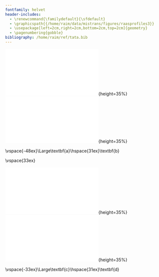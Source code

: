 ```yaml
---
fontfamily: helvet
header-includes: 
  - \renewcommand{\familydefault}{\sfdefault}
  - \graphicspath{{/home/raim/data/mistrans/figures/raasprofiles3}}
  - \usepackage[left=2cm,right=2cm,bottom=2cm,top=2cm]{geometry}
  - \pagenumbering{gobble}
bibliography: /home/raim/ref/tata.bib
---
```


![](rna/psi_hypergeotest.pdf){height=35%}![](rna/psi_raas_codons.pdf){height=35%}

\vspace{-48ex}\Large\textbf{a}\hspace{31ex}\textbf{b} 

\vspace{33ex}

![](rna/psi_raas_codon1_A549.pdf){height=35%}![](rna/psi_raas_codon2_NTERA.pdf){height=35%}

\vspace{-33ex}\Large\textbf{c}\hspace{31ex}\textbf{d}

<!--
\normalsize

Caption: (a) 180 sites in AAS codons significantly overlap with sites of
modified U residues in transcripts, as defined by nanopore sequencing
[@McCormick2024pre]. To further evaulate the p-value of a cumulative
hypergeometic distribution test (see Methods for details) 
calculated p-value, we plotted the p value distribution over different
counts in panel and indicate the real count and its associated p-value
in red (a)

Methods:

180 sites in AAS codons overlap with sites of modified U residues in
transcripts, as defined by nanopore sequencing [@McCormick2024pre]. To
test whether this overlap is significant, we mapped all modified
U sites from 6 cell lines to the coding sequences of ENSEMBL MANE
transcripts, yielding 39,723 unique sites in 6,771 transcripts. We
also reduced the set of AAS from 7,069 to 6,967 sites that map to MANE
transcripts. We then counted all U in the union of all 7,471
transcripts with AAS and/or $\psi$ sites as the total set, and all
4,250 U in codons at AAS sites as the test set, and asked whether it
is significant to find at least 180 U by a cumulative hypergeometric
distribution test ($p[X>179]$, in R: \texttt{phyper(q=180-1, m=39723,
n=2879635-39723, k=4250, lower.tail=FALSE}). To further evaulate the
calculated p-value, we plotted the p value distribution over different
counts in panel and indicate the real count and its associated p-value
in red (a). Notably, we find no global relation of the measured
fraction of modified U (column \texttt{mm.DirectMINUSmm.IVT} in the
original data set) to the median RAAS of these sites (b). Scanning for
correlations over all six cell lines and three codon positions, we
find only two subsets that show a significant positive (c) or negative
(d) correlation, but both at very low fraction of modified sites, and
the authors of the original data set would not consider these sites as
true positive pseudouridylation sites.
-->

